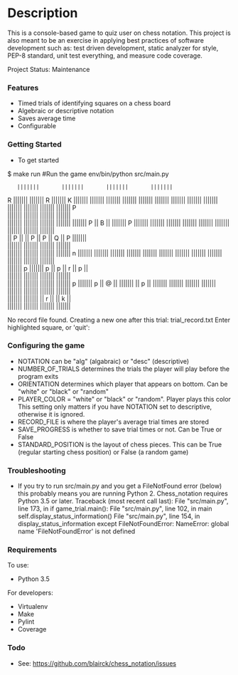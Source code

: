 # Description #

This is a console-based game to quiz user on chess notation. This project is
also meant to be an exercise in applying best practices of software
development such as: test driven development, static analyzer for
style, PEP-8 standard, unit test everything, and measure code coverage.

Project Status: Maintenance

### Features ###

* Timed trials of identifying squares on a chess board
* Algebraic or descriptive notation
* Saves average time
* Configurable

### Getting Started ###

* To get started

$ make run
#Run the game
env/bin/python src/main.py

       |||||||       |||||||       |||||||       |||||||
   R   |||||||       |||||||   R   |||||||   K   |||||||
       |||||||       |||||||       |||||||       |||||||
|||||||       |||||||       |||||||       |||||||       
|||||||       |||||||       |||||||       |||||||   P   
|||||||       |||||||       |||||||       |||||||       
       |||||||       |||||||       |||||||       |||||||
       |||||||   P   || B ||       |||||||   P   |||||||
       |||||||       |||||||       |||||||       |||||||
|||||||       |||||||       |||||||       |||||||       
|| P ||       || P ||   P   || Q ||   P   |||||||       
|||||||       |||||||       |||||||       |||||||       
       |||||||       |||||||       |||||||       |||||||
   n   |||||||       |||||||       |||||||       |||||||
       |||||||       |||||||       |||||||       |||||||
|||||||       |||||||       |||||||       |||||||       
|||||||   p   |||||||   p   || p ||   r   || p ||       
|||||||       |||||||       |||||||       |||||||       
       |||||||       |||||||       |||||||       |||||||
   p   |||||||   p   || @ ||       |||||||       || p ||
       |||||||       |||||||       |||||||       |||||||
|||||||       |||||||       |||||||       |||||||       
|||||||       |||||||       || r ||       || k ||       
|||||||       |||||||       |||||||       |||||||       

No record file found.
Creating a new one after this trial: trial_record.txt
Enter highlighted square, or 'quit': 

### Configuring the game ###
* NOTATION can be "alg" (algabraic) or "desc" (descriptive)
* NUMBER_OF_TRIALS determines the trials the player will play before the
program exits
* ORIENTATION determines which player that appears on bottom. Can be "white" or
"black" or "random"
* PLAYER_COLOR = "white" or "black" or "random". Player plays this color This
setting only matters if you have NOTATION set to descriptive, otherwise it is
ignored.
* RECORD_FILE is where the player's average trial times are stored
* SAVE_PROGRESS is whether to save trial times or not. Can be True or False
* STANDARD_POSITION is the layout of chess pieces. This can be True (regular
starting chess position) or False (a random game)

### Troubleshooting ###

* If you try to run src/main.py and you get a FileNotFound error (below) this probably means you are running Python 2. Chess_notation requires Python 3.5 or
later.
Traceback (most recent call last):
  File "src/main.py", line 173, in <module>
    if game_trial.main():
  File "src/main.py", line 102, in main
    self.display_status_information()
  File "src/main.py", line 154, in display_status_information
    except FileNotFoundError:
NameError: global name 'FileNotFoundError' is not defined

### Requirements ###

To use:
* Python 3.5

For developers:
* Virtualenv
* Make
* Pylint
* Coverage

### Todo ###

* See: https://github.com/blairck/chess_notation/issues
